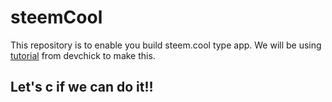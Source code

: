 # steemCool

This repository is to enable you build  steem.cool type app. We will be using [tutorial](https://steemit.com/steem-dev/@thedevchick/steem-building-your-own-steem-app-like-steem-cool-quickly-and-understanding-how-you-did-it) from devchick to make this. 

## Let's c if we can do it!!
